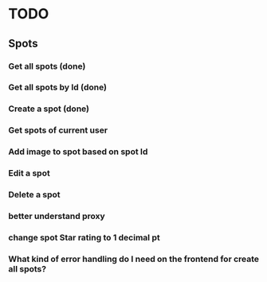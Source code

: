 # TODO

## Spots

### Get all spots (done)
### Get all spots by Id (done)
### Create a spot (done)

### Get spots of current user
### Add image to spot based on spot Id
### Edit a spot
### Delete a spot


### better understand proxy

### change spot Star rating to 1 decimal pt

### What kind of error handling do I need on the frontend for create all spots?
